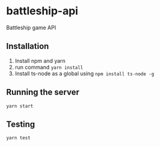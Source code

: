 # battleship-api
Battleship game API

## Installation
1. Install npm and yarn
2. run command `yarn install`
2. Install ts-node as a global using `npm install ts-node -g`

## Running the server
```
yarn start
```

## Testing
```
yarn test
```

